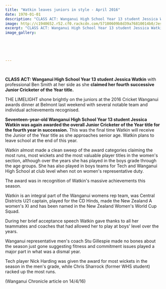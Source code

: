 ```yaml
---
title: "Watkin leaves juniors in style - April 2016"
date: 1970-01-01
description: "CLASS ACT: Wanganui High School Year 13 student Jessica Watkin with professional Ben Smith at her side as she claimed her fourth successive Junior Cricketer of the Year title..."
image: http://c1940652.r52.cf0.rackcdn.com/57100609b8d39a76810014b0/Jess-Watkins-Jnr-Cricketer-of-the-Year-2016.jpg
excerpt: "CLASS ACT: Wanganui High School Year 13 student Jessica Watkin with professional Ben Smith at her side as she claimed her fourth successive Junior Cricketer of the Year title..."
image_gallery:
    
    
    
    
    
---
```


<p>&nbsp;</p>
<p><span><strong>CLASS ACT: Wanganui High School Year 13 student Jessica Watkin</strong> with professional Ben Smith at her side as she <strong>claimed her fourth successive Junior Cricketer of the Year title.</strong></span></p>
<p>THE LIMELIGHT shone brightly on the juniors at the 2016 Cricket Wanganui awards dinner at Belmont last weekend with several notable team and individual achievements recognised.</p>
<p><strong>Seventeen-year-old Wanganui High School Year 13 student Jessica Watkin was again awarded the overall Junior Cricketer of the Year title for the fourth year in succession.</strong> This was the final time Watkin will receive the Junior of the Year title as she approaches senior age. Watkin plans to leave school at the end of this year.</p>
<p>Watkin almost made a clean sweep of the award categories claiming the most runs, most wickets and the most valuable player titles in the women's section, although over the years she has played in the boys grade through the age groups. She has also played in boys teams for Tech and Wanganui High School at club level when not on women's representative duty.</p>
<p>The award was in recognition of Watkin's massive achievements this season.</p>
<p>Watkin is an integral part of the Wanganui womens rep team, was Central Districts U21 captain, played for the CD Hinds, made the New Zealand A women's XI and has been named in the New Zealand Women's World Cup Squad.</p>
<p>During her brief acceptance speech Watkin gave thanks to all her teammates and coaches that had allowed her to play at boys' level over the years.</p>
<p>Wanganui representative men's coach Stu Gillespie made no bones about the season just gone suggesting fitness and commitment issues played a major part in what was a dismal year.</p>
<p>Tech player Nick Harding was given the award for most wickets in the season in the men's grade, while Chris Sharrock (former WHS student) racked up the most runs.</p>
<p><span>(Wanganui Chronicle article on 14/4/16)</span></p>

